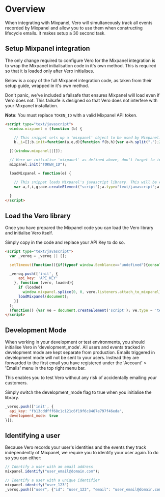 # Overview

When integrating with Mixpanel, Vero will simultaneously track all events recorded by Mixpanel and allow you to use them when constructing lifecycle emails. It makes setup a 30 second task.

## Setup Mixpanel integration

The only change required to configure Vero for the Mixpanel integration is to wrap the Mixpanel initialisation code in it's own method. This is required so that it is loaded only after Vero initialises.

Below is a copy of the full Mixpanel integration code, as taken from their setup guide, wrapped in it's own method.

Don't panic, we've included a failsafe that ensures Mixpanel will load even if Vero does not. This failsafe is designed so that Vero does not interfere with your Mixpanel installation.

**Note:** You must replace `TOKEN_ID` with a valid Mixpanel API token.

```html
<script type="text/javascript">
  window.mixpanel = (function (b) {

    // This snippet sets up a 'mixpanel' object to be used by Mixpanel.
    b._i=[];b.init=function(a,e,d){function f(b,h){var a=h.split(".");2==a.length&&(b=b[a[0]],h=a[1]);b[h]=function(){b.push([h].concat(Array.prototype.slice.call(arguments,0)))}}var c=b;"undefined"!==typeof d?c=b[d]=[]:d="mixpanel";c.people=c.people||[];c.toString=function(b){var a="mixpanel";"mixpanel"!==d&&(a+="."+d);b||(a+=" (stub)");return a};c.people.toString=function(){return c.toString(1)+".people (stub)"};i="disable track track_pageview track_links track_forms register register_once alias unregister identify name_tag set_config people.set people.increment people.append people.track_charge people.clear_charges people.delete_user".split(" ");for(g=0;g<i.length;g++)f(c,i[g]);b._i.push([a,e,d])};b.__SV=1.2;return b;

  })(window.mixpanel||[]);

  // Here we initialise 'mixpanel' as defined above, don't forget to include *your* Mixpanel API token.
  mixpanel.init("TOKEN_ID");

  loadMixpanel = function(e) {

    // This snippet loads Mixpanel's javascript library. This will be called either: a) after Vero successfully loads or, b) three (3) seconds after the page loads (a failsafe if Vero failed to load).
    var a,f,i,g;a=e.createElement("script");a.type="text/javascript";a.async=!0;a.src=("https:"===e.location.protocol?"https:":"http:")+'//cdn.mxpnl.com/libs/mixpanel-2.2.min.js';f=e.getElementsByTagName("script")[0];f.parentNode.insertBefore(a,f);
    
  }
</script>
```

## Load the Vero library

Once you have prepared the Mixpanel code you can load the Vero library and initialise Vero itself.

Simply copy in the code and replace your API Key to do so.

```html
<script type="text/javascript">
  var _veroq = _veroq || [];

  setTimeout(function(){if(typeof window.Semblance=="undefined"){console.log("Vero did not load in time.");for(var i=0;i<_veroq.length;i++){a=_veroq[i];if(a.length==3&&typeof a[2]=="function")a[2](null,false);}}},3000);

  _veroq.push(['init', {
      api_key: 'API_KEY'
    }, function (vero, loaded){ 
      if (loaded)
        window.mixpanel.splice(0, 0, vero.listeners.attach_to_mixpanel)
      loadMixpanel(document);
    }]
  );
  (function() {var ve = document.createElement('script'); ve.type = 'text/javascript'; ve.async = true; ve.src = '//d3qxef4rp70elm.cloudfront.net/m.js'; var s = document.getElementsByTagName('script')[0]; s.parentNode.insertBefore(ve, s);})();
</script>
```

## Development Mode

When working in your development or test environments, you should initialise Vero in 'development_mode'. All users and events tracked in development mode are kept separate from production. Emails triggered in development mode will not be sent to your users. Instead they are forwarded to the first email you have registered under the 'Account' > 'Emails' menu in the top right menu bar.

This enables you to test Vero without any risk of accidentally emailing your customers.

Simply switch the development_mode flag to true when you initialise the library.

```js
_veroq.push(['init', {
  api_key: "fb13cddfff68c1c121c6f19f6c8467e797f46eda",
  development_mode: true
}]);
```

## Identifying a user

Because Vero records your user's identities and the events they track independently of Mixpanel, we require you to identify your user again.To do so you can either:

```js
// Identify a user with an email address
mixpanel.identify("user_email@domain.com");
```

```js
// Identify a user with a unique identifier
mixpanel.identify("user_123")
_veroq.push(["user", {"id": "user_123", "email": "user_email@domain.com"}]);
```
